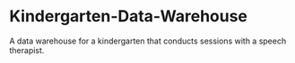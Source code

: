 # Kindergarten-Data-Warehouse
A data warehouse for a kindergarten that conducts sessions with a speech therapist.
